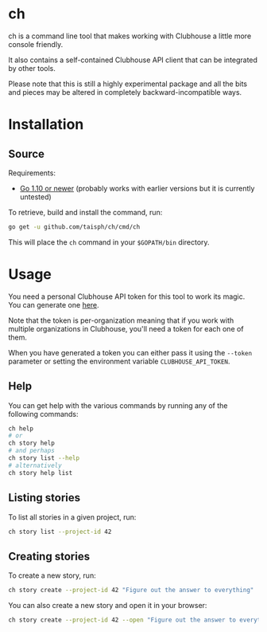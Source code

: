 # ch

ch is a command line tool that makes working with Clubhouse a little more console friendly.

It also contains a self-contained Clubhouse API client that can be integrated by other tools.

Please note that this is still a highly experimental package and all the bits and pieces may be altered in completely
backward-incompatible ways. 

# Installation

## Source

Requirements:
- [Go 1.10 or newer](http://golang.org/doc/install) (probably works with earlier versions but it is currently untested)

To retrieve, build and install the command, run:

```bash
go get -u github.com/taisph/ch/cmd/ch
```

This will place the `ch` command in your `$GOPATH/bin` directory.

# Usage

You need a personal Clubhouse API token for this tool to work its magic. You can generate one
[here](https://app.clubhouse.io/settings/account/api-tokens).

Note that the token is per-organization meaning that if
you work with multiple organizations in Clubhouse, you'll need a token for each one of them.

When you have generated a token you can either pass it using the `--token` parameter or setting the environment variable
`CLUBHOUSE_API_TOKEN`.

## Help

You can get help with the various commands by running any of the following commands:

```bash
ch help
# or
ch story help
# and perhaps
ch story list --help
# alternatively
ch story help list
```

## Listing stories

To list all stories in a given project, run:
```bash
ch story list --project-id 42
```

## Creating stories

To create a new story, run:
```bash
ch story create --project-id 42 "Figure out the answer to everything"
```

You can also create a new story and open it in your browser:
```bash
ch story create --project-id 42 --open "Figure out the answer to everything in a browser"
```
